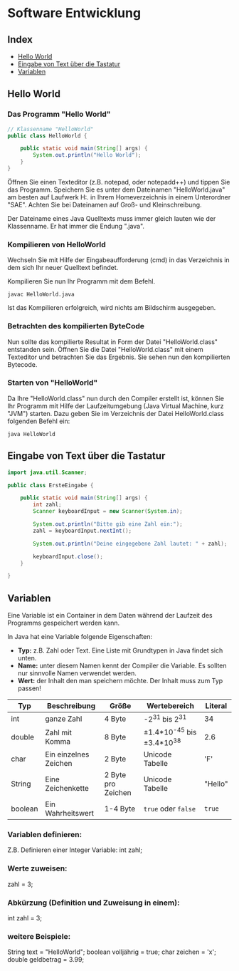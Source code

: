 # Software Entwicklung


## Index

* [Hello World](#hello-world)
* [Eingabe von Text über die Tastatur](#eingabe-von-text-über-die-tastatur)
* [Variablen](#variablen)


## Hello World

### Das Programm "Hello World"

```java
// Klassenname "HelloWorld"
public class HelloWorld {

    public static void main(String[] args) {
        System.out.println("Hello World");
    }
}
```

Öffnen Sie einen Texteditor (z.B. notepad, oder notepadd++) und tippen Sie das Programm. Speichern Sie es unter dem Dateinamen "HelloWorld.java" am besten auf Laufwerk H:. in Ihrem Homeverzeichnis in einem Unterordner "SAE". Achten Sie bei Dateinamen auf Groß- und Kleinschreibung.

Der Dateiname eines Java Quelltexts muss immer gleich lauten wie der Klassenname. Er hat immer die Endung ".java".

### Kompilieren von HelloWorld

Wechseln Sie mit Hilfe der Eingabeaufforderung (cmd) in das Verzeichnis in dem sich Ihr neuer Quelltext befindet.

Kompilieren Sie nun Ihr Programm mit dem Befehl.

```
javac HelloWorld.java
```

Ist das Kompilieren erfolgreich, wird nichts am Bildschirm ausgegeben.

### Betrachten des kompilierten ByteCode

Nun sollte das kompilierte Resultat in Form der Datei "HelloWorld.class" entstanden sein. Öffnen Sie die Datei "HelloWorld.class" mit einem Texteditor und betrachten Sie das Ergebnis. Sie sehen nun den kompilierten Bytecode.

### Starten von "HelloWorld"

Da Ihre "HelloWorld.class" nun durch den Compiler erstellt ist, können Sie Ihr Programm mit Hilfe der Laufzeitumgebung (Java Virtual Machine, kurz "JVM") starten. Dazu geben Sie im Verzeichnis der Datei HelloWorld.class folgenden Befehl ein:

```
java HelloWorld
```

## Eingabe von Text über die Tastatur

```java
import java.util.Scanner;

public class ErsteEingabe {

    public static void main(String[] args) {
        int zahl;
        Scanner keyboardInput = new Scanner(System.in);

        System.out.println("Bitte gib eine Zahl ein:");
        zahl = keyboardInput.nextInt();

        System.out.println("Deine eingegebene Zahl lautet: " + zahl);

        keyboardInput.close();
    }

}
```

## Variablen

Eine Variable ist ein Container in dem Daten während der Laufzeit des Programms gespeichert werden kann.

In Java hat eine Variable folgende Eigenschaften:

* __Typ:__ z.B. Zahl oder Text. Eine Liste mit Grundtypen in Java findet sich unten.
* __Name:__ unter diesem Namen kennt der Compiler die Variable. Es sollten nur sinnvolle Namen verwendet werden.
* __Wert:__ der Inhalt den man speichern möchte. Der Inhalt muss zum Typ passen!

| Typ     | Beschreibung          | Größe              | Wertebereich                                               | Literal |
| ------- | --------------------- |------------------- | ---------------------------------------------------------- |-------- |
| int     | ganze Zahl            | 4 Byte             | -2<sup>31</sup> bis 2<sup>31</sup>                         | 34      |
| double  | Zahl mit Komma        | 8 Byte             | &#177;1.4\*10<sup>-45</sup> bis &#177;3.4\*10<sup>38</sup> | 2.6     |
| char    | Ein einzelnes Zeichen | 2 Byte             | Unicode Tabelle                                            | 'F'     |
| String  | Eine Zeichenkette     | 2 Byte pro Zeichen | Unicode Tabelle                                            | "Hello" |
| boolean | Ein Wahrheitswert     | 1-4 Byte           | `true` oder `false`                                        | `true`  |

### Variablen definieren:

Z.B. Definieren einer Integer Variable:
int zahl;

### Werte zuweisen:

zahl = 3;

### Abkürzung (Definition und Zuweisung in einem):

int zahl = 3;

### weitere Beispiele:

String text = "HelloWorld";
boolean volljährig = true;
char zeichen = 'x';
double geldbetrag = 3.99;